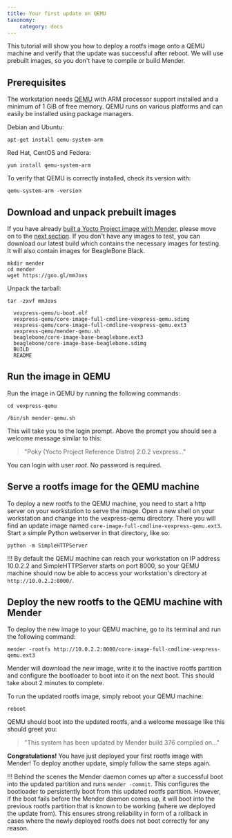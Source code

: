 ```yaml
---
title: Your first update on QEMU
taxonomy:
    category: docs
---
```


This tutorial will show you how to deploy a rootfs image onto a QEMU machine and verify that the update was successful after reboot. We will use prebuilt images, so you don't have to compile or build Mender.


## Prerequisites

The workstation needs [QEMU](http://wiki.qemu.org/?target=_blank) with ARM processor support installed and a minimum of 1 GiB of free memory. QEMU runs on various platforms and can easily be installed using package managers.

Debian and Ubuntu:

```
apt-get install qemu-system-arm
```

Red Hat, CentOS and Fedora:

```
yum install qemu-system-arm
```

To verify that QEMU is correctly installed, check its version with:

```
qemu-system-arm -version
```

## Download and unpack prebuilt images 
If you have already [built a Yocto Project image with Mender](../../Artifacts/Building-Mender-Yocto-image), please move on to the [next section](#run-the-image-in-qemu). If you don't have any images to test, you can download our latest build which contains the necessary images for testing. It will also contain images for BeagleBone Black.

```
mkdir mender
cd mender
wget https://goo.gl/mmJoxs
```

Unpack the tarball:

```
tar -zxvf mmJoxs

  vexpress-qemu/u-boot.elf
  vexpress-qemu/core-image-full-cmdline-vexpress-qemu.sdimg
  vexpress-qemu/core-image-full-cmdline-vexpress-qemu.ext3
  vexpress-qemu/mender-qemu.sh
  beaglebone/core-image-base-beaglebone.ext3
  beaglebone/core-image-base-beaglebone.sdimg
  BUILD
  README
```


## Run the image in QEMU
Run the image in QEMU by running the following commands:

```
cd vexpress-qemu
```
```
/bin/sh mender-qemu.sh
```

This will take you to the login prompt. Above the prompt you should see a welcome message similar
to this:

> "Poky (Yocto Project Reference Distro) 2.0.2 vexpress..."

You can login with user *root*. No password is required. 

## Serve a rootfs image for the QEMU machine

To deploy a new rootfs to the QEMU machine, you need to start a http server on your workstation to serve the image. Open a new shell on your workstation and change into the vexpress-qemu directory. There you will find an update image named ```core-image-full-cmdline-vexpress-qemu.ext3```. Start a simple Python webserver in that directory, like so:

```
python -m SimpleHTTPServer
```

!!! By default the QEMU machine can reach your workstation on IP address 10.0.2.2 and SimpleHTTPServer starts on port 8000, so your QEMU machine should now be able to access your workstation's directory at ```http://10.0.2.2:8000/```.

## Deploy the new rootfs to the QEMU machine with Mender
To deploy the new image to your QEMU machine, go to its terminal and run the following command:

```
mender -rootfs http://10.0.2.2:8000/core-image-full-cmdline-vexpress-qemu.ext3
```

Mender will download the new image, write it to the inactive rootfs partition and configure the bootloader to boot into it on the next boot. This should take about 2 minutes to complete.

To run the updated rootfs image, simply reboot your QEMU machine:

```
reboot
```

QEMU should boot into the updated rootfs, and a welcome message like this should greet you:

> "This system has been updated by Mender build 376 compiled on..."

**Congratulations!** You have just deployed your first rootfs image with Mender! To deploy another update, simply follow the same steps again.

!!! Behind the scenes the Mender daemon comes up after a successful boot into the updated partition and runs `mender -commit`. This configures the bootloader to persistently boot from this updated rootfs partition. However, if the boot fails before the Mender daemon comes up, it will boot into the previous rootfs partition that is known to be working (where we deployed the update from). This ensures strong reliability in form of a rollback in cases where the newly deployed rootfs does not boot correctly for any reason.
